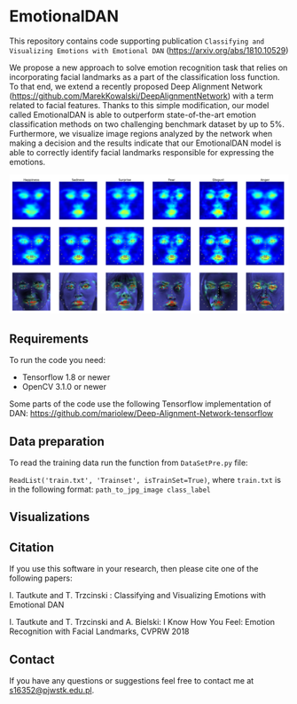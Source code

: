 # EmotionalDAN

This repository contains code supporting publication `Classifying and Visualizing Emotions with Emotional DAN` (https://arxiv.org/abs/1810.10529) 

We propose a new approach to solve emotion recognition task that relies on incorporating facial landmarks as a part of the classification loss function. To that end, we extend a recently proposed Deep Alignment Network (https://github.com/MarekKowalski/DeepAlignmentNetwork) with a term related to facial features. Thanks to this simple modification, our model called EmotionalDAN is able to outperform state-of-the-art emotion classification methods on two challenging benchmark dataset by up to 5%. Furthermore, we visualize image regions analyzed by the network when making a decision and the results indicate that our EmotionalDAN model is able to correctly identify facial landmarks responsible for expressing the emotions.

![](graphics/mean_gradcams_2.png)

## Requirements

To run the code you need:

* Tensorflow 1.8 or newer
* OpenCV 3.1.0 or newer

Some parts of the code use the following Tensorflow implementation of DAN:
https://github.com/mariolew/Deep-Alignment-Network-tensorflow

## Data preparation

To read the training data run the function from `DataSetPre.py` file:

```ReadList('train.txt', 'Trainset', isTrainSet=True)```, where `train.txt` is in the following format:
```path_to_jpg_image class_label``` 


## Visualizations


## Citation 

If you use this software in your research, then please cite one of the following papers:

I. Tautkute and T. Trzcinski : Classifying and Visualizing Emotions with Emotional DAN

I. Tautkute and T. Trzcinski and A. Bielski: I Know How You Feel: Emotion Recognition with Facial Landmarks, CVPRW 2018

## Contact

If you have any questions or suggestions feel free to contact me at s16352@pjwstk.edu.pl.